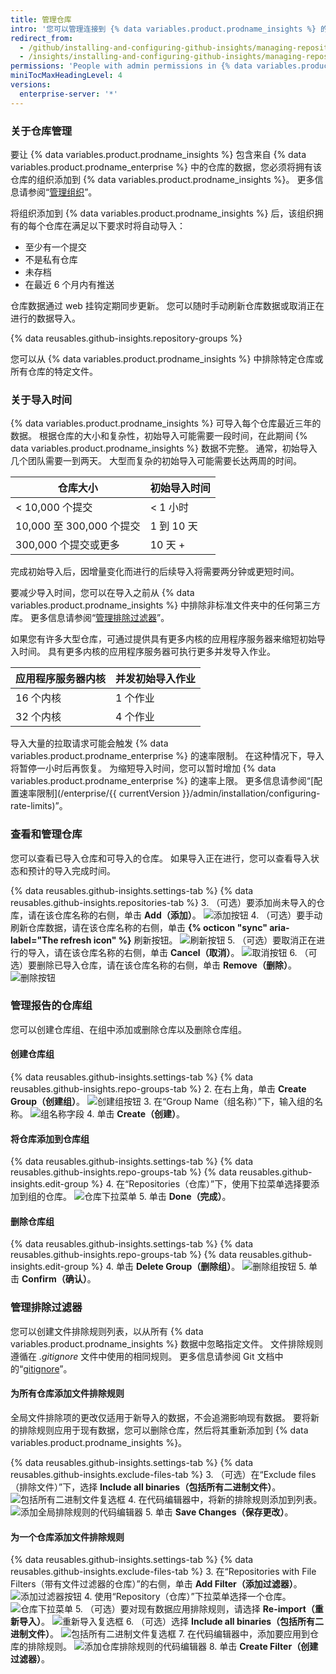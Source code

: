 ```yaml
---
title: 管理仓库
intro: '您可以管理连接到 {% data variables.product.prodname_insights %} 的仓库以及每个仓库的指标中包含的数据。'
redirect_from:
  - /github/installing-and-configuring-github-insights/managing-repositories
  - /insights/installing-and-configuring-github-insights/managing-repositories
permissions: 'People with admin permissions in {% data variables.product.prodname_insights %} can manage repositories. '
miniTocMaxHeadingLevel: 4
versions:
  enterprise-server: '*'
---
```


### 关于仓库管理

要让 {% data variables.product.prodname_insights %} 包含来自 {% data variables.product.prodname_enterprise %} 中的仓库的数据，您必须将拥有该仓库的组织添加到 {% data variables.product.prodname_insights %}。 更多信息请参阅“[管理组织](/github/installing-and-configuring-github-insights/managing-organizations)”。

将组织添加到 {% data variables.product.prodname_insights %} 后，该组织拥有的每个仓库在满足以下要求时将自动导入：
- 至少有一个提交
- 不是私有仓库
- 未存档
- 在最近 6 个月内有推送

仓库数据通过 web 挂钩定期同步更新。 您可以随时手动刷新仓库数据或取消正在进行的数据导入。

{% data reusables.github-insights.repository-groups %}

您可以从 {% data variables.product.prodname_insights %} 中排除特定仓库或所有仓库的特定文件。

### 关于导入时间

{% data variables.product.prodname_insights %} 可导入每个仓库最近三年的数据。 根据仓库的大小和复杂性，初始导入可能需要一段时间，在此期间 {% data variables.product.prodname_insights %} 数据不完整。 通常，初始导入几个团队需要一到两天。 大型而复杂的初始导入可能需要长达两周的时间。

| 仓库大小                 | 初始导入时间   |
| -------------------- | -------- |
| < 10,000 个提交         | < 1 小时   |
| 10,000 至 300,000 个提交 | 1 到 10 天 |
| 300,000 个提交或更多       | 10 天 +   |

完成初始导入后，因增量变化而进行的后续导入将需要两分钟或更短时间。

要减少导入时间，您可以在导入之前从 {% data variables.product.prodname_insights %} 中排除非标准文件夹中的任何第三方库。 更多信息请参阅“[管理排除过滤器](#managing-exclusion-filters)”。

如果您有许多大型仓库，可通过提供具有更多内核的应用程序服务器来缩短初始导入时间。 具有更多内核的应用程序服务器可执行更多并发导入作业。

| 应用程序服务器内核 | 并发初始导入作业 |
| --------- | -------- |
| 16 个内核    | 1 个作业    |
| 32 个内核    | 4 个作业    |

导入大量的拉取请求可能会触发 {% data variables.product.prodname_enterprise %} 的速率限制。 在这种情况下，导入将暂停一小时后再恢复。 为缩短导入时间，您可以暂时增加 {% data variables.product.prodname_enterprise %} 的速率上限。 更多信息请参阅“[配置速率限制](/enterprise/{{ currentVersion }}/admin/installation/configuring-rate-limits)”。

### 查看和管理仓库

您可以查看已导入仓库和可导入的仓库。 如果导入正在进行，您可以查看导入状态和预计的导入完成时间。

{% data reusables.github-insights.settings-tab %}
{% data reusables.github-insights.repositories-tab %}
3. （可选）要添加尚未导入的仓库，请在该仓库名称的右侧，单击 **Add（添加）**。 ![添加按钮](/assets/images/help/insights/add-button.png)
4. （可选）要手动刷新仓库数据，请在该仓库名称的右侧，单击 **{% octicon "sync" aria-label="The refresh icon" %}** 刷新按钮。 ![刷新按钮](/assets/images/help/insights/refresh-button.png)
5. （可选）要取消正在进行的导入，请在该仓库名称的右侧，单击 **Cancel（取消）**。 ![取消按钮](/assets/images/help/insights/cancel-button.png)
6. （可选）要删除已导入仓库，请在该仓库名称的右侧，单击 **Remove（删除）**。 ![删除按钮](/assets/images/help/insights/remove-button.png)

### 管理报告的仓库组

您可以创建仓库组、在组中添加或删除仓库以及删除仓库组。

#### 创建仓库组

{% data reusables.github-insights.settings-tab %}
{% data reusables.github-insights.repo-groups-tab %}
2. 在右上角，单击 **Create Group（创建组）**。 ![创建组按钮](/assets/images/help/insights/create-group.png)
3. 在“Group Name（组名称）”下，输入组的名称。 ![组名称字段](/assets/images/help/insights/group-name.png)
4. 单击 **Create（创建）**。

#### 将仓库添加到仓库组

{% data reusables.github-insights.settings-tab %}
{% data reusables.github-insights.repo-groups-tab %}
{% data reusables.github-insights.edit-group %}
4. 在“Repositories（仓库）”下，使用下拉菜单选择要添加到组的仓库。 ![仓库下拉菜单](/assets/images/help/insights/repositories-drop-down.png)
5. 单击 **Done（完成）**。

#### 删除仓库组

{% data reusables.github-insights.settings-tab %}
{% data reusables.github-insights.repo-groups-tab %}
{% data reusables.github-insights.edit-group %}
4. 单击 **Delete Group（删除组）**。 ![删除组按钮](/assets/images/help/insights/delete-group.png)
5. 单击 **Confirm（确认）**。

### 管理排除过滤器

您可以创建文件排除规则列表，以从所有 {% data variables.product.prodname_insights %} 数据中忽略指定文件。 文件排除规则遵循在 *.gitignore* 文件中使用的相同规则。 更多信息请参阅 Git 文档中的“[gitignore](https://git-scm.com/docs/gitignore)”。

#### 为所有仓库添加文件排除规则

全局文件排除项的更改仅适用于新导入的数据，不会追溯影响现有数据。 要将新的排除规则应用于现有数据，您可以删除仓库，然后将其重新添加到 {% data variables.product.prodname_insights %}。

{% data reusables.github-insights.settings-tab %}
{% data reusables.github-insights.exclude-files-tab %}
3. （可选）在“Exclude files（排除文件）”下，选择 **Include all binaries（包括所有二进制文件）**。 ![包括所有二进制文件复选框](/assets/images/help/insights/include-all-binaries-global.png)
4. 在代码编辑器中，将新的排除规则添加到列表。 ![添加全局排除规则的代码编辑器](/assets/images/help/insights/global-exclusion-list.png)
5. 单击 **Save Changes（保存更改）**。

#### 为一个仓库添加文件排除规则

{% data reusables.github-insights.settings-tab %}
{% data reusables.github-insights.exclude-files-tab %}
3. 在“Repositories with File Filters（带有文件过滤器的仓库）”的右侧，单击 **Add Filter（添加过滤器）**。 ![添加过滤器按钮](/assets/images/help/insights/add-filter.png)
4. 使用“Repository（仓库）”下拉菜单选择一个仓库。 ![仓库下拉菜单](/assets/images/help/insights/repository-drop-down-exclude.png)
5. （可选）要对现有数据应用排除规则，请选择 **Re-import（重新导入）**。 ![重新导入复选框](/assets/images/help/insights/re-import-checkbox.png)
6. （可选）选择 **Include all binaries（包括所有二进制文件）**。 ![包括所有二进制文件复选框](/assets/images/help/insights/include-all-binaries-repo.png)
7. 在代码编辑器中，添加要应用到仓库的排除规则。 ![添加仓库排除规则的代码编辑器](/assets/images/help/insights/repo-exclusion-list.png)
8. 单击 **Create Filter（创建过滤器）**。
